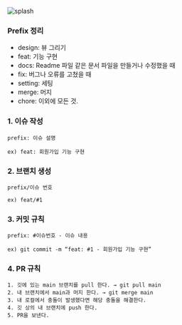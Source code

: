 ![splash](https://github.com/user-attachments/assets/fdcadbac-23f8-4124-90ad-0053051e398d)

### Prefix 정리

- design: 뷰 그리기
- feat: 기능 구현
- docs: Readme 파일 같은 문서 파일을 만들거나 수정했을 때
- fix: 버그나 오류를 고쳤을 때
- setting: 세팅
- merge: 머지
- chore: 이외에 모든 것.

### 1. 이슈 작성
    
    prefix: 이슈 설명
    
    ex) feat: 회원가입 기능 구현
    
### 2. 브랜치 생성
    
    prefix/이슈 번호
    
    ex) feat/#1
    
### 3. 커밋 규칙
    
    prefix: #이슈번호 - 이슈 내용
    
    ex) git commit -m “feat: #1 - 회원가입 기능 구현”
    
### 4. PR 규칙
    1. 깃에 있는 main 브랜치를 pull 한다. → git pull main
    2. 내 브랜치에서 main과 머지 한다. → git merge main
    3. 내 로컬에서 충돌이 발생했다면 해당 충돌을 해결한다.
    4. 깃 상의 내 브랜치에 push 한다.
    5. PR을 보낸다.
